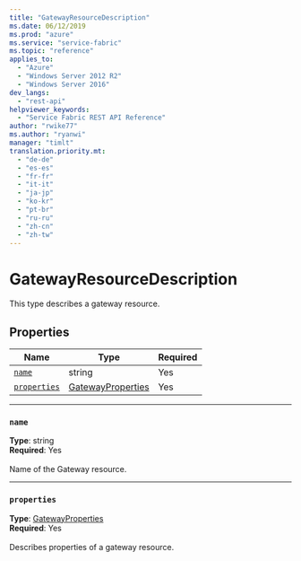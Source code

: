 ```yaml
---
title: "GatewayResourceDescription"
ms.date: 06/12/2019
ms.prod: "azure"
ms.service: "service-fabric"
ms.topic: "reference"
applies_to: 
  - "Azure"
  - "Windows Server 2012 R2"
  - "Windows Server 2016"
dev_langs: 
  - "rest-api"
helpviewer_keywords: 
  - "Service Fabric REST API Reference"
author: "rwike77"
ms.author: "ryanwi"
manager: "timlt"
translation.priority.mt: 
  - "de-de"
  - "es-es"
  - "fr-fr"
  - "it-it"
  - "ja-jp"
  - "ko-kr"
  - "pt-br"
  - "ru-ru"
  - "zh-cn"
  - "zh-tw"
---
```

# GatewayResourceDescription

This type describes a gateway resource.

## Properties
| Name | Type | Required |
| --- | --- | --- |
| [`name`](#name) | string | Yes |
| [`properties`](#properties) | [GatewayProperties](sfclient-model-gatewayproperties.md) | Yes |

____
### `name`
__Type__: string <br/>
__Required__: Yes<br/>
<br/>
Name of the Gateway resource.

____
### `properties`
__Type__: [GatewayProperties](sfclient-model-gatewayproperties.md) <br/>
__Required__: Yes<br/>
<br/>
Describes properties of a gateway resource.
